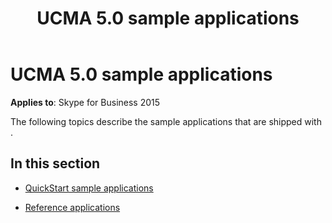 ﻿---
title: UCMA 5.0 sample applications
TOCTitle: UCMA 5.0 sample applications
ms:assetid: be5bd554-f066-488b-a37b-9162b3e0e178
ms:mtpsurl: https://msdn.microsoft.com/en-us/library/Dn466128(v=office.16)
ms:contentKeyID: 65240069
ms.date: 07/27/2015
mtps_version: v=office.16
---

# UCMA 5.0 sample applications


**Applies to**: Skype for Business 2015

The following topics describe the sample applications that are shipped with .

## In this section

  - [QuickStart sample applications](quickstart-sample-applications.md)

  - [Reference applications](reference-applications.md)


